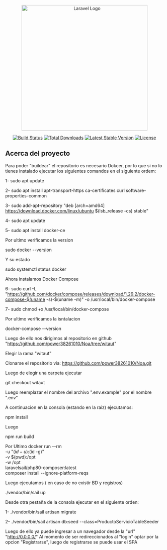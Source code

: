 <p align="center"><a href="https://laravel.com" target="_blank"><img src="https://raw.githubusercontent.com/laravel/art/witaut/logo-lockup/5%20SVG/2%20CMYK/1%20Full%20Color/laravel-logolockup-cmyk-red.svg" width="400" alt="Laravel Logo"></a></p>

<p align="center">
<a href="https://github.com/laravel/framework/actions"><img src="https://github.com/laravel/framework/workflows/tests/badge.svg" alt="Build Status"></a>
<a href="https://packagist.org/packages/laravel/framework"><img src="https://img.shields.io/packagist/dt/laravel/framework" alt="Total Downloads"></a>
<a href="https://packagist.org/packages/laravel/framework"><img src="https://img.shields.io/packagist/v/laravel/framework" alt="Latest Stable Version"></a>
<a href="https://packagist.org/packages/laravel/framework"><img src="https://img.shields.io/packagist/l/laravel/framework" alt="License"></a>
</p>

## Acerca del proyecto

Para poder "buildear" el repositorio es necesario Dokcer, por lo que si no lo tienes instalado ejecutar los siguientes comandos en el siguiente ordem:

1-
sudo apt update

2-
sudo apt install apt-transport-https ca-certificates curl software-properties-common

3-
sudo add-apt-repository "deb [arch=amd64] https://download.docker.com/linux/ubuntu $(lsb_release -cs) stable"

4-
sudo apt update

5-
sudo apt install docker-ce

Por ultimo verificamos  la version

sudo docker --version

Y su estado

sudo systemctl status docker

Ahora instalamos Docker Compose

6-
sudo curl -L "https://github.com/docker/compose/releases/download/1.29.2/docker-compose-$(uname -s)-$(uname -m)" -o /usr/local/bin/docker-compose

7-
sudo chmod +x /usr/local/bin/docker-compose

Por ultimo verificamos la isntalacion

docker-compose --version


Luego de ello nos dirigimos al repositorio en github "https://github.com/power38261010/Noa/tree/witaut"


Elegir la rama "witaut"

Clonarse el repositorio via: https://github.com/power38261010/Noa.git

Luego de elegir una carpeta ejecutar

git checkout witaut

Luego reemplazar el nombre del archivo ".env.example" por el nombre ".env" 

A continuacion en la consola  (estando en la raiz) ejecutamos:

npm install

Luego

npm run build

Por Ultimo
docker run --rm \
    -u "$(id -u):$(id -g)" \
    -v $(pwd):/opt \
    -w /opt \
    laravelsail/php80-composer:latest \
    composer install --ignore-platform-reqs

Luego ejecutamos ( en caso de no existir BD y registros)

./vendor/bin/sail up

Desde otra pestaña de la consola ejecutar en el siguiente orden:

1-
./vendor/bin/sail artisan migrate 

2-
./vendor/bin/sail artisan db:seed --class=ProductoServicioTableSeeder

Luego de ello ya puede ingresar a un navegador desde la "url" "http://0.0.0.0/"
Al momento de ser redireccionados al "login" optar por la opcion "Registrarse", luego de registrarse se puede usar el SPA
